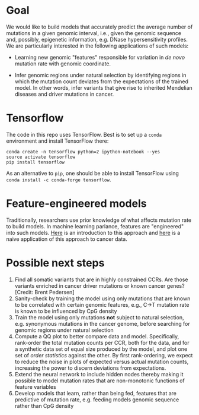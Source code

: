 # Goal 

We would like to build models that accurately predict the average number of mutations in a given genomic interval, i.e., given the genomic sequence and, possibly, epigenetic information, 
e.g. DNase hypersensitivity profiles. We are particularly interested in the following applications of such models: 

* Learning new genomic "features" responsible for variation in *de novo* mutation rate with genomic coordinate. 

* Infer genomic regions under natural selection by identifying regions in which the mutation count deviates 
from the expectations of the trained model. In other words, infer variants that give rise to inherited Mendelian diseases and driver mutations in cancer.

# Tensorflow 

The code in this repo uses TensorFlow. Best is to set up a `conda` environment and install TensorFlow there: 

```
conda create -n tensorflow python=2 ipython-notebook --yes
source activate tensorflow 
pip install tensorflow
```

As an alternative to `pip`, one should be able to install TensorFlow using `conda install -c conda-forge tensorflow`.

# Feature-engineered models 

Traditionally, researchers use prior knowledge of what affects mutation rate to build models. In machine learning parlance, features are "engineered" into such models. 
[Here](http://nbviewer.jupyter.org/github/petermchale/modeling_mutation_counts_using_neural_networks/blob/master/engineer_features/model/model.ipynb) is an introduction 
to this approach
and [here](http://nbviewer.jupyter.org/github/petermchale/modeling_mutation_counts_using_neural_networks/blob/master/engineer_features/data/analysis.ipynb) 
is a naive application of this approach to cancer data. 

# Possible next steps 

1. Find all somatic variants that are in highly constrained CCRs. 
Are those variants enriched in cancer driver mutations or known cancer genes? [Credit: Brent Pedersen]
1. Sanity-check by training the model using only mutations that are known to be correlated with certain genomic features, e.g., C->T mutation rate 
is known to be influenced by CpG density  
1. Train the model using only mutations **not** subject to natural selection, e.g. synonymous mutations in the cancer genome, before searching for genomic regions under natural selection
1. Compute a QQ plot to better compare data and model. Specifically, rank-order the total mutation counts per CCR, both for the data, 
and for a synthetic data set of equal size produced by the model, 
and plot one set of *order statistics* against the other. 
By first rank-ordering, we expect to reduce the noise in plots of expected versus actual mutation counts, 
increasing the power to discern deviations from expectations.
1. Extend the neural network to include hidden nodes thereby making it possible to model mutation rates that are non-monotonic functions of feature variables
1. Develop models that learn, rather than being fed, features that are predictive of mutation rate, e.g. feeding models genomic sequence rather than CpG density

